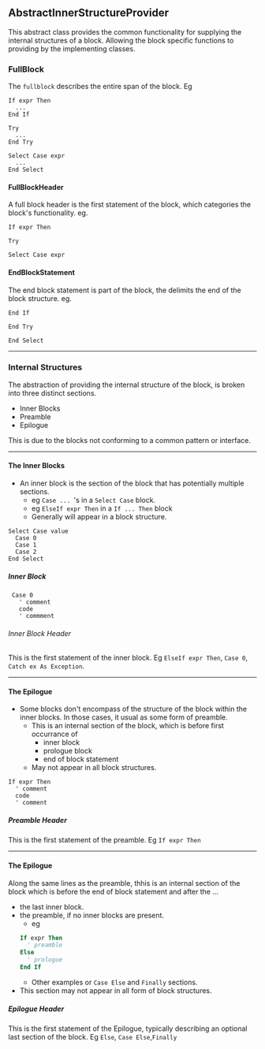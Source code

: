 ## AbstractInnerStructureProvider
This abstract class provides the common functionality for supplying the internal structures of a block.
Allowing the block specific functions to providing by the implementing classes.

### FullBlock
The `fullblock` describes the entire span of the block.
Eg
```vbnet
If expr Then
  ...
End If
```
```vbnet
Try
  ...
End Try
```
```
Select Case expr
  ...
End Select
```

#### FullBlockHeader
A full block header is the first statement of the block, which categories the block's functionality.
eg.
```vbnet
If expr Then
```
```vbnet
Try
```
```
Select Case expr
```

#### EndBlockStatement
The end block statement is part of the block, the delimits the end of the block structure.
eg.
```vbnet
End If
```
```vbnet
End Try
```
```vbnet
End Select
```
--------

### Internal Structures
The abstraction of providing the internal structure of the block, is broken into three distinct sections.
 * Inner Blocks
 * Preamble
 * Epilogue

This is due to the blocks not conforming to a common pattern or interface.

--------

#### The Inner Blocks
* An inner block is the section of the block that has potentially multiple sections.
  * eg `Case ... `'s in a `Select Case` block.
  * eg `ElseIf expr Then` in a `If ... Then` block   
  * Generally will appear in a block structure.
```vbnet
Select Case value
  Case 0
  Case 1
  Case 2
End Select
```

##### Inner Block
    
```vbnet
 Case 0
   ' comment
   code
   ' commment
```
###### Inner Block Header
This is the first statement of the inner block.
Eg `ElseIf expr Then`, `Case 0`, `Catch ex As Exception`.

--------

#### The Epilogue 
  * Some blocks don't encompass of the structure of the block within the inner blocks.
    In those cases, it usual as some form of preamble. 
    * This is an internal section of the block, which is before first occurrance of
      * inner block
      * prologue block
      * end of block statement 
    * May not appear in all block structures.
```vbnet
If expr Then
  ' comment
  code
  ' comment
```
##### Preamble Header
This is the first statement of the preamble.
Eg `If expr Then`

--------

#### The Epilogue 

Along the same lines as the preamble, thhis is an internal section of the block which is before the end of block statement and after the ...
  * the last inner block.
  * the preamble, if no inner blocks are present.
    * eg
    ```vb
    If expr Then
      ' preamble
    Else
      ' prologue
    End If
    ```   
    * Other examples or `Case Else` and `Finally` sections.
  * This section may not appear in all form of block structures. 

##### Epilogue Header
This is the first statement of the Epilogue, typically describing an optional last section of the block.
Eg `Else`, `Case Else`,`Finally`
